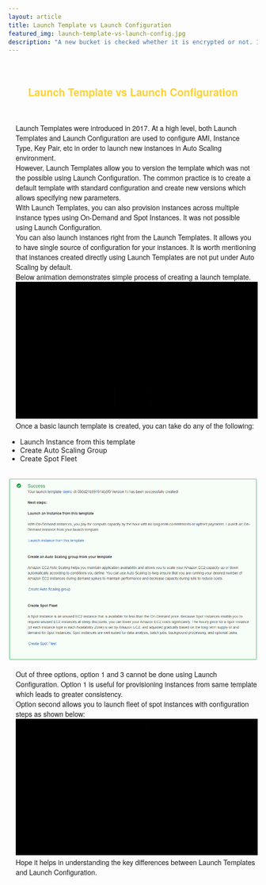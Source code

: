 ```yaml
---
layout: article
title: Launch Template vs Launch Configuration
featured_img: launch-template-vs-launch-config.jpg
description: "A new bucket is checked whether it is encrypted or not. If not, Lambda function is triggered which sets the default encryption"
---
```

<br>
<h2 style="font-family:Montserrat,'Helvetica Neue',Helvetica,Arial,sans-serif;color:#fed136;text-align:center"> Launch Template vs Launch Configuration</h2>
<br>
<p style="font-family:Montserrat,'Helvetica Neue',Helvetica,Arial,sans-serif;padding-left:15px">
Launch Templates were introduced in 2017. At a high level, both Launch Templates and Launch Configuration are used to configure AMI, Instance Type, Key Pair, etc in order to launch new instances in Auto Scaling environment.
<br>
However, Launch Templates allow you to version the template which was not the possible using Launch Configuration. The common practice is to create a default template with standard configuration and create new versions which allows specifying new parameters.
<br>
With Launch Templates, you can also provision instances across multiple instance types using On-Demand and Spot Instances. It was not possible using Launch Configuration.
<br>
You can also launch instances right from the Launch Templates. It allows you to have single source of configuration for your instances. It is worth mentioning that instances created directly using Launch Templates are not put under Auto Scaling by default. 
<br>
Below animation demonstrates simple process of creating a launch template.
<br>
<img src="/gif/launch-template-1.gif">
<br>
Once a basic launch template is created, you can take do any of the following:
<ul>
    <li>Launch Instance from this template</li>
    <li>Create Auto Scaling Group</li>
    <li>Create Spot Fleet</li>
</ul>
<br>
<img src="/img/articles/launch-template-1.PNG">
<br>
</p>
<p style="font-family:Montserrat,'Helvetica Neue',Helvetica,Arial,sans-serif;padding-left:15px">
Out of three options, option 1 and 3 cannot be done using Launch Configuration. Option 1 is useful for provisioning instances from same template which leads to greater consistency.
<br>
Option second allows you to launch fleet of spot instances with configuration steps as shown below:
<br>
<img src="/gif/launch-template-2.gif">
<br>
Hope it helps in understanding the key differences between Launch Templates and Launch Configuration.
</p>

